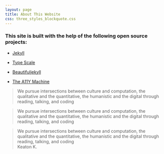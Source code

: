 ```yaml
---
layout: page
title: About This Website
css: three_styles_blockquote.css
---
```




### This site is built with the help of the following open source projects:

* [Jekyll](http://jekyllrb.com/)

* [Type Scale](http://type-scale.com/)

* [Beautifuljekyll](https://beautifuljekyll.com/)

* [The A11Y Machine](https://github.com/liip/TheA11yMachine)



<div class="container">
  <blockquote class="brooks">
      We pursue intersections between culture and computation, the qualitative and the quantitative, the humanistic and the digital through reading, talking, and coding
  </blockquote>

  <blockquote class="ludwig">
    We pursue intersections between culture and computation, the qualitative and the quantitative, the humanistic and the digital through reading, talking, and coding
  </blockquote>

  <blockquote class="groucho">
    We pursue intersections between culture and computation, the qualitative and the quantitative, the humanistic and the digital through reading, talking, and coding
    <footer>Keaton K.</footer>
  </blockquote>

</div>

